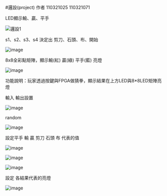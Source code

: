 #邏設(project)
作者  110321025 110321071

LED顯示輸、贏、平手

![邏設1](https://user-images.githubusercontent.com/122535127/212076436-a7a7d4d0-4c11-457b-a2e4-0fd88d8beca7.png)

s1、s2、s3、s4 決定出 剪刀、石頭、布、開始

![image](https://user-images.githubusercontent.com/122535127/212078333-56aa38f4-04b0-4334-8eb5-c365809fd57a.png)

8x8全彩點矩陣，顯示輸(紅) 贏(綠) 平手(藍) 亮燈

![image](https://user-images.githubusercontent.com/122535127/212085553-0cfaa227-a282-485b-ae3f-fa569581534e.png)

功能說明：玩家透過按鍵與FPGA做猜拳，顯示結果在上方LED與8*8LED矩陣亮燈

輸入 輸出設置

![image](https://user-images.githubusercontent.com/122535127/212103923-857512ec-f253-4a0b-b07f-ea8b7c7195c8.png)


random

![image](https://user-images.githubusercontent.com/122535127/212089891-ae9e18a6-2983-4b32-8786-b79c4b331a79.png)

設定平手 輸 贏 剪刀 石頭 布 代表的值

![image](https://user-images.githubusercontent.com/122535127/212092196-dc7a45f2-819d-4be0-be16-082a2a39c67e.png)

![image](https://user-images.githubusercontent.com/122535127/212095257-155f61a0-89c1-49f2-ad1a-56e045d59056.png)


![image](https://user-images.githubusercontent.com/122535127/212095667-bc2160d7-d17a-4657-bdf6-10c6dc0b6049.png)

設定 各結果代表的亮燈

![image](https://user-images.githubusercontent.com/122535127/212095897-cede17cc-6d34-4d91-9e36-5e8c09979e71.png)
